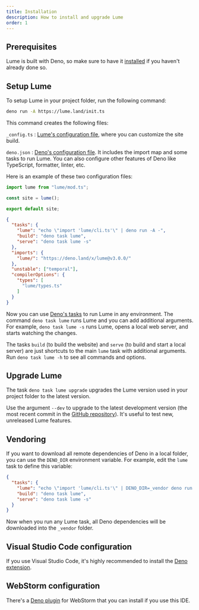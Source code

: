 ```yaml
---
title: Installation
description: How to install and upgrade Lume
order: 1
---
```


## Prerequisites

Lume is built with Deno, so make sure to have it
[installed](https://docs.deno.com/runtime/manual#install-deno) if you haven't
already done so.

## Setup Lume

To setup Lume in your project folder, run the following command:

```sh
deno run -A https://lume.land/init.ts
```

This command creates the following files:

<!-- deno-fmt-ignore-start -->

`_config.ts`
: [Lume's configuration file](../configuration/config-file.md),
where you can customize the site build.

`deno.json`
: [Deno's configuration file](https://docs.deno.com/runtime/manual/getting_started/configuration_file/).
It includes the import map and some tasks to run Lume. You can also configure
other features of Deno like TypeScript, formatter, linter, etc.

<!-- deno-fmt-ignore-end -->

Here is an example of these two configuration files:

<lume-code>

```js {title="_config.ts"}
import lume from "lume/mod.ts";

const site = lume();

export default site;
```

```json {title="deno.json"}
{
  "tasks": {
    "lume": "echo \"import 'lume/cli.ts'\" | deno run -A -",
    "build": "deno task lume",
    "serve": "deno task lume -s"
  },
  "imports": {
    "lume/": "https://deno.land/x/lume@v3.0.0/"
  },
  "unstable": ["temporal"],
  "compilerOptions": {
    "types": [
      "lume/types.ts"
    ]
  }
}
```

</lume-code>

Now you can use
[Deno's tasks](https://docs.deno.com/runtime/manual/tools/task_runner/) to run
Lume in any environment. The command `deno task lume` runs Lume and you can add
additional arguments. For example, `deno task lume -s` runs Lume, opens a local
web server, and starts watching the changes.

The tasks `build` (to build the website) and `serve` (to build and start a local
server) are just shortcuts to the main `lume` task with additional arguments.
Run `deno task lume -h` to see all commands and options.

## Upgrade Lume

The task `deno task lume upgrade` upgrades the Lume version used in your project
folder to the latest version.

Use the argument `--dev` to upgrade to the latest development version (the most
recent commit in the [GitHub repository](https://github.com/lumeland/lume)).
It's useful to test new, unreleased Lume features.

## Vendoring

If you want to download all remote dependencies of Deno in a local folder, you
can use the `DENO_DIR` environment variable. For example, edit the `lume` task
to define this variable:

```json
{
  "tasks": {
    "lume": "echo \"import 'lume/cli.ts'\" | DENO_DIR=_vendor deno run -A -",
    "build": "deno task lume",
    "serve": "deno task lume -s"
  }
}
```

Now when you run any Lume task, all Deno dependencies will be downloaded into
the `_vendor` folder.

## Visual Studio Code configuration

If you use Visual Studio Code, it's highly recommended to install the
[Deno extension](https://marketplace.visualstudio.com/items?itemName=denoland.vscode-deno).

## WebStorm configuration

There's a [Deno plugin](https://plugins.jetbrains.com/plugin/14382-deno/) for
WebStorm that you can install if you use this IDE.
